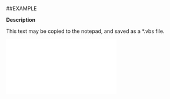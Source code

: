 

##EXAMPLE

**Description**

This text may be copied to the notepad, and saved as a *.vbs file.

![](../../Examples/vbs/ClientScript.OnSelectionAddOneMember.vbs.txt)





